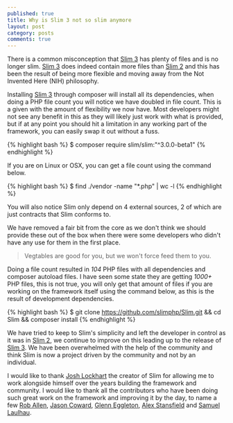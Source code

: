 ```yaml
---
published: true
title: Why is Slim 3 not so slim anymore
layout: post
category: posts
comments: true
---
```


There is a common misconception that [Slim 3][] has plenty of files and is no longer slim. [Slim 3][] does indeed contain more files than [Slim 2][] and this has been the result of being more flexible and moving away from the Not Invented Here (NIH) philosophy.

Installing [Slim 3][] through composer will install all its dependencies, when doing a PHP file count you will notice we have doubled in file count. This is a given with the amount of flexibility we now have. Most developers might not see any benefit in this as they will likely just work with what is provided, but if at any point you should hit a limitation in any working part of the framework, you can easily swap it out without a fuss.

{% highlight bash %}
$ composer require slim/slim:"^3.0.0-beta1"
{% endhighlight %}

If you are on Linux or OSX, you can get a file count using the command below.

{% highlight bash %}
$ find ./vendor -name "*.php" | wc -l
{% endhighlight %}

You will also notice Slim only depend on 4 external sources, 2 of which are just contracts that Slim conforms to. 

We have removed a fair bit from the core as we don't think we should provide these out of the box when there were some developers who didn't have any use for them in the first place.

> Vegtables are good for you, but we won't force feed them to you.

Doing a file count resulted in *104* PHP files with all dependencies and composer autoload files. I have seen some state they are getting *1000+* PHP files, this is not true, you will only get that amount of files if you are working on the framework itself using the command below, as this is the result of development dependencies.

{% highlight bash %}
$ git clone https://github.com/slimphp/Slim.git && cd Slim && composer install
{% endhighlight %}

We have tried to keep to Slim's simplicity and left the developer in control as it was in [Slim 2][], we continue to improve on this leading up to the release of [Slim 3][]. We have been overwhelmed with the help of the community and think Slim is now a project driven by the community and not by an individual.

I would like to thank [Josh Lockhart][josh] the creator of Slim for allowing me to work alongside himself over the years building the framework and community. I would like to thank all the contributors who have been doing such great work on the framework and improving it by the day, to name a few [Rob Allen][rob], [Jason Coward][jason], [Glenn Eggleton][glenn], [Alex Stansfield][alex] and [Samuel Laulhau][samuel].

[Slim 3]: http://www.slimframework.com/docs
[Slim 2]: http://www.slimframeworks.com/
[josh]: https://twitter.com/codeguy
[rob]: https://twitter.com/akrabat
[jason]: https://twitter.com/drumshaman
[glenn]: https://twitter.com/geggleto
[alex]: https://twitter.com/SirMuttley
[samuel]: https://twitter.com/_samuel_
